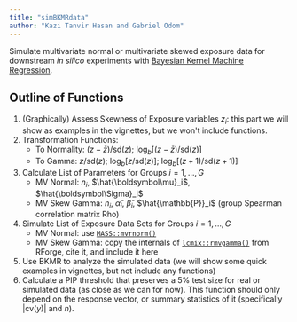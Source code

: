 ```yaml
---
title: "simBKMRdata"
author: "Kazi Tanvir Hasan and Gabriel Odom"
---
```


Simulate multivariate normal or multivariate skewed exposure data for downstream *in silico* experiments with [Bayesian Kernel Machine Regression](https://CRAN.R-project.org/package=bkmr).

## Outline of Functions

1. (Graphically) Assess Skewness of Exposure variables $z_i$: this part we will show as examples in the vignettes, but we won't include functions.
2. Transformation Functions:
    + To Normality: $(z - \bar{z})/\text{sd}(z)$; $\log_{b}\left[(z - \bar{z})/\text{sd}(z)\right]$
    + To Gamma: $z/\text{sd}(z)$; $\log_{b}\left[z/\text{sd}(z)\right]$; $\log_{b}\left[(z+1)/\text{sd}(z+1)\right]$
3. Calculate List of Parameters for Groups $i = 1, \ldots, G$
    + MV Normal: $n_i$, $\hat{\boldsymbol\mu}_i$, $\hat{\boldsymbol\Sigma}_i$
    + MV Skew Gamma: $n_i$, $\hat{\alpha}_i$, $\hat{\beta}_i$, $\hat{\mathbb{P}}_i$ (group Spearman correlation matrix Rho)
4. Simulate List of Exposure Data Sets for Groups $i = 1, \ldots, G$
    + MV Normal: use [`MASS::mvrnorm()`](https://rdrr.io/cran/MASS/man/mvrnorm.html)
    + MV Skew Gamma: copy the internals of [`lcmix::rmvgamma()`](https://rdrr.io/rforge/lcmix/man/mvgamma.html) from RForge, cite it, and include it here
5. Use BKMR to analyze the simulated data (we will show some quick examples in vignettes, but not include any functions)
6. Calculate a PIP threshold that preserves a 5% test size for real or simulated data (as close as we can for now). This function should only depend on the response vector, or summary statistics of it (specifically $|\text{cv}(y)|$ and $n$). 




